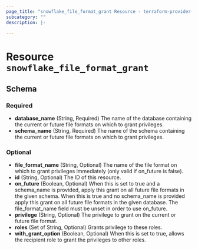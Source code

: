 ```yaml
---
page_title: "snowflake_file_format_grant Resource - terraform-provider-snowflake"
subcategory: ""
description: |-
  
---
```


# Resource `snowflake_file_format_grant`





## Schema

### Required

- **database_name** (String, Required) The name of the database containing the current or future file formats on which to grant privileges.
- **schema_name** (String, Required) The name of the schema containing the current or future file formats on which to grant privileges.

### Optional

- **file_format_name** (String, Optional) The name of the file format on which to grant privileges immediately (only valid if on_future is false).
- **id** (String, Optional) The ID of this resource.
- **on_future** (Boolean, Optional) When this is set to true and a schema_name is provided, apply this grant on all future file formats in the given schema. When this is true and no schema_name is provided apply this grant on all future file formats in the given database. The file_format_name field must be unset in order to use on_future.
- **privilege** (String, Optional) The privilege to grant on the current or future file format.
- **roles** (Set of String, Optional) Grants privilege to these roles.
- **with_grant_option** (Boolean, Optional) When this is set to true, allows the recipient role to grant the privileges to other roles.


